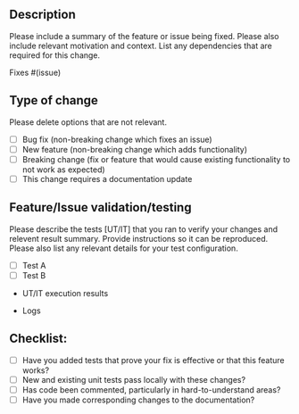 ## Description

Please include a summary of the feature or issue being fixed. Please also include relevant motivation and context. List any dependencies that are required for this change.

Fixes #(issue)

## Type of change

Please delete options that are not relevant.

- [ ] Bug fix (non-breaking change which fixes an issue)
- [ ] New feature (non-breaking change which adds functionality)
- [ ] Breaking change (fix or feature that would cause existing functionality to not work as expected)
- [ ] This change requires a documentation update

## Feature/Issue validation/testing

Please describe the tests [UT/IT] that you ran to verify your changes and relevent result summary. Provide instructions so it can be reproduced. 
Please also list any relevant details for your test configuration.

- [ ] Test A
- [ ] Test B

- UT/IT execution results

- Logs

## Checklist:

- [ ] Have you added tests that prove your fix is effective or that this feature works?
- [ ] New and existing unit tests pass locally with these changes?
- [ ] Has code been commented, particularly in hard-to-understand areas?
- [ ] Have you made corresponding changes to the documentation?
